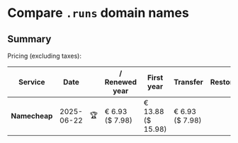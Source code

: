 # Compare `.runs` domain names

## Summary

Pricing (excluding taxes):

| Service | Date |  | / Renewed year | First year | Transfer | Restoration |
|--|--|--|--|--|--|--|
| **Namecheap** | 2025-06-22 | 🏆 | € 6.93<br>($ 7.98) | € 13.88<br>($ 15.98) | € 6.93<br>($ 7.98) |  |
